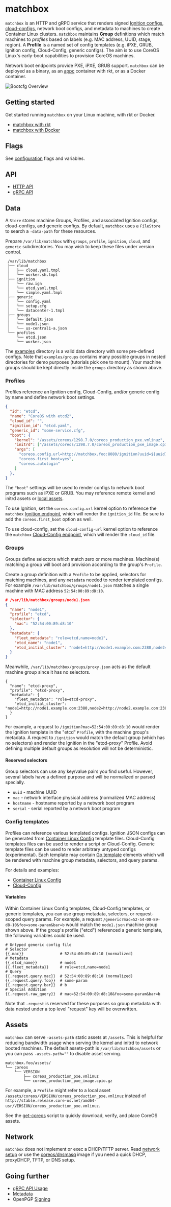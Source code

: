 # matchbox

`matchbox` is an HTTP and gRPC service that renders signed [Ignition configs](https://coreos.com/ignition/docs/latest/what-is-ignition.html), [cloud-configs](https://coreos.com/os/docs/latest/cloud-config.html), network boot configs, and metadata to machines to create Container Linux clusters. `matchbox` maintains **Group** definitions which match machines to *profiles* based on labels (e.g. MAC address, UUID, stage, region). A **Profile** is a named set of config templates (e.g. iPXE, GRUB, Ignition config, Cloud-Config, generic configs). The aim is to use CoreOS Linux's early-boot capabilities to provision CoreOS machines.

Network boot endpoints provide PXE, iPXE, GRUB support. `matchbox` can be deployed as a binary, as an [appc](https://github.com/appc/spec) container with rkt, or as a Docker container.

![Bootcfg Overview](img/overview.png)

## Getting started

Get started running `matchbox` on your Linux machine, with rkt or Docker.

* [matchbox with rkt](getting-started-rkt.md)
* [matchbox with Docker](getting-started-docker.md)

## Flags

See [configuration](config.md) flags and variables.

## API

* [HTTP API](api.md)
* [gRPC API](https://godoc.org/github.com/coreos/matchbox/matchbox/client)

## Data

A `Store` stores machine Groups, Profiles, and associated Ignition configs, cloud-configs, and generic configs. By default, `matchbox` uses a `FileStore` to search a `-data-path` for these resources.

Prepare `/var/lib/matchbox` with `groups`, `profile`, `ignition`, `cloud`, and `generic` subdirectories. You may wish to keep these files under version control.

```
 /var/lib/matchbox
 ├── cloud
 │   ├── cloud.yaml.tmpl
 │   └── worker.sh.tmpl
 ├── ignition
 │   └── raw.ign
 │   └── etcd.yaml.tmpl
 │   └── simple.yaml.tmpl
 ├── generic
 │   └── config.yaml
 │   └── setup.cfg
 │   └── datacenter-1.tmpl
 ├── groups
 │   └── default.json
 │   └── node1.json
 │   └── us-central1-a.json
 └── profiles
     └── etcd.json
     └── worker.json
```

The [examples](../examples) directory is a valid data directory with some pre-defined configs. Note that `examples/groups` contains many possible groups in nested directories for demo purposes (tutorials pick one to mount). Your machine groups should be kept directly inside the `groups` directory as shown above.

### Profiles

Profiles reference an Ignition config, Cloud-Config, and/or generic config by name and define network boot settings.

```json
{
  "id": "etcd",
  "name": "CoreOS with etcd2",
  "cloud_id": "",
  "ignition_id": "etcd.yaml",
  "generic_id": "some-service.cfg",
  "boot": {
    "kernel": "/assets/coreos/1298.7.0/coreos_production_pxe.vmlinuz",
    "initrd": ["/assets/coreos/1298.7.0/coreos_production_pxe_image.cpio.gz"],
    "args": [
      "coreos.config.url=http://matchbox.foo:8080/ignition?uuid=${uuid}&mac=${mac:hexhyp}",
      "coreos.first_boot=yes",
      "coreos.autologin"
    ]
  },
}
```

The `"boot"` settings will be used to render configs to network boot programs such as iPXE or GRUB. You may reference remote kernel and initrd assets or [local assets](#assets).

To use Ignition, set the `coreos.config.url` kernel option to reference the `matchbox` [Ignition endpoint](api.md#ignition-config), which will render the `ignition_id` file. Be sure to add the `coreos.first_boot` option as well.

To use cloud-config, set the `cloud-config-url` kernel option to reference the `matchbox` [Cloud-Config endpoint](api.md#cloud-config), which will render the `cloud_id` file.

### Groups

Groups define selectors which match zero or more machines. Machine(s) matching a group will boot and provision according to the group's `Profile`.

Create a group definition with a `Profile` to be applied, selectors for matching machines, and any `metadata` needed to render templated configs. For example `/var/lib/matchbox/groups/node1.json` matches a single machine with MAC address `52:54:00:89:d8:10`.

```json
# /var/lib/matchbox/groups/node1.json
{
  "name": "node1",
  "profile": "etcd",
  "selector": {
    "mac": "52:54:00:89:d8:10"
  },
  "metadata": {
    "fleet_metadata": "role=etcd,name=node1",
    "etcd_name": "node1",
    "etcd_initial_cluster": "node1=http://node1.example.com:2380,node2=http://node2.example.com:2380,node3=http://node3.example.com:2380"
  }
}
```

Meanwhile, `/var/lib/matchbox/groups/proxy.json` acts as the default machine group since it has no selectors.

```
{
  "name": "etcd-proxy",
  "profile": "etcd-proxy",
  "metadata": {
    "fleet_metadata": "role=etcd-proxy",
    "etcd_initial_cluster": "node1=http://node1.example.com:2380,node2=http://node2.example.com:2380,node3=http://node3.example.com:2380"
  }
}
```

For example, a request to `/ignition?mac=52:54:00:89:d8:10` would render the Ignition template in the "etcd" `Profile`, with the machine group's metadata. A request to `/ignition` would match the default group (which has no selectors) and render the Ignition in the "etcd-proxy" Profile. Avoid defining multiple default groups as resolution will not be deterministic.

#### Reserved selectors

Group selectors can use any key/value pairs you find useful. However, several labels have a defined purpose and will be normalized or parsed specially.

* `uuid` - machine UUID
* `mac` - network interface physical address (normalized MAC address)
* `hostname` - hostname reported by a network boot program
* `serial` - serial reported by a network boot program

### Config templates

Profiles can reference various templated configs. Ignition JSON configs can be generated from [Container Linux Config](https://github.com/coreos/container-linux-config-transpiler/blob/master/doc/configuration.md) template files. Cloud-Config templates files can be used to render a script or Cloud-Config. Generic template files can be used to render arbitrary untyped configs (experimental). Each template may contain [Go template](https://golang.org/pkg/text/template/) elements which will be rendered with machine group metadata, selectors, and query params.

For details and examples:

* [Container Linux Config](container-linux-config.md)
* [Cloud-Config](cloud-config.md)

#### Variables

Within Container Linux Config templates, Cloud-Config templates, or generic templates, you can use group metadata, selectors, or request-scoped query params. For example, a request `/generic?mac=52-54-00-89-d8-10&foo=some-param&bar=b` would match the `node1.json` machine group shown above. If the group's profile ("etcd") referenced a generic template, the following variables could be used.

<!-- {% raw %} -->
```
# Untyped generic config file
# Selector
{{.mac}}                # 52:54:00:89:d8:10 (normalized)
# Metadata
{{.etcd_name}}          # node1
{{.fleet_metadata}}     # role=etcd,name=node1
# Query
{{.request.query.mac}}  # 52:54:00:89:d8:10 (normalized)
{{.request.query.foo}}  # some-param
{{.request.query.bar}}  # b
# Special Addition
{{.request.raw_query}}  # mac=52:54:00:89:d8:10&foo=some-param&bar=b
```
<!-- {% endraw %} -->

Note that `.request` is reserved for these purposes so group metadata with data nested under a top level "request" key will be overwritten.

## Assets

`matchbox` can serve `-assets-path` static assets at `/assets`. This is helpful for reducing bandwidth usage when serving the kernel and initrd to network booted machines. The default assets-path is `/var/lib/matchbox/assets` or you can pass `-assets-path=""` to disable asset serving.

```
matchbox.foo/assets/
└── coreos
    └── VERSION
        ├── coreos_production_pxe.vmlinuz
        └── coreos_production_pxe_image.cpio.gz
```

For example, a `Profile` might refer to a local asset `/assets/coreos/VERSION/coreos_production_pxe.vmlinuz` instead of `http://stable.release.core-os.net/amd64-usr/VERSION/coreos_production_pxe.vmlinuz`.

See the [get-coreos](../scripts/README.md#get-coreos) script to quickly download, verify, and place CoreOS assets.

## Network

`matchbox` does not implement or exec a DHCP/TFTP server. Read [network setup](network-setup.md) or use the [coreos/dnsmasq](../contrib/dnsmasq) image if you need a quick DHCP, proxyDHCP, TFTP, or DNS setup.

## Going further

* [gRPC API Usage](config.md#grpc-api)
* [Metadata](api.md#metadata)
* OpenPGP [Signing](api.md#openpgp-signatures)
